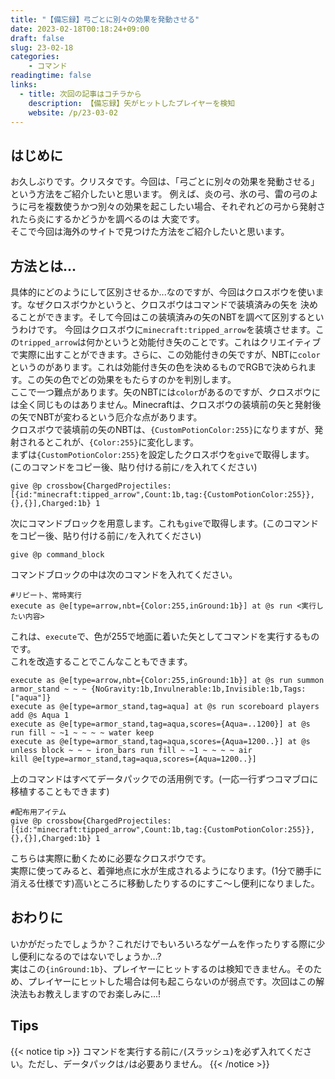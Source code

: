 ```yaml
---
title: "【備忘録】弓ごとに別々の効果を発動させる"
date: 2023-02-18T00:18:24+09:00
draft: false
slug: 23-02-18
categories:
    - コマンド
readingtime: false
links:
  - title: 次回の記事はコチラから
    description: 【備忘録】矢がヒットしたプレイヤーを検知
    website: /p/23-03-02
---
```


## はじめに
お久しぶりです。クリスタです。今回は、「弓ごとに別々の効果を発動させる」という方法をご紹介したいと思います。
例えば、炎の弓、氷の弓、雷の弓のように弓を複数使うかつ別々の効果を起こしたい場合、それぞれどの弓から発射されたら炎にするかどうかを調べるのは
大変です。  
そこで今回は海外のサイトで見つけた方法をご紹介したいと思います。

## 方法とは...
具体的にどのようにして区別させるか...なのですが、今回はクロスボウを使います。なぜクロスボウかというと、クロスボウはコマンドで装填済みの矢を
決めることができます。そして今回はこの装填済みの矢のNBTを調べて区別するというわけです。
今回はクロスボウに`minecraft:tripped_arrow`を装填させます。この`tripped_arrow`は何かというと効能付き矢のことです。これはクリエイティブで実際に出すことができます。さらに、この効能付きの矢ですが、NBTに`color`というのがあります。これは効能付き矢の色を決めるものでRGBで決められます。この矢の色でどの効果をもたらすのかを判別します。  
ここで一つ難点があります。矢のNBTには`color`があるのですが、クロスボウには全く同じものはありません。Minecraftは、クロスボウの装填前の矢と発射後の矢でNBTが変わるという厄介な点があります。  
クロスボウで装填前の矢のNBTは、`{CustomPotionColor:255}`になりますが、発射されるとこれが、`{Color:255}`に変化します。  
まずは`{CustomPotionColor:255}`を設定したクロスボウを`give`で取得します。(このコマンドをコピー後、貼り付ける前に`/`を入れてください)
```mcfunction
give @p crossbow{ChargedProjectiles:[{id:"minecraft:tipped_arrow",Count:1b,tag:{CustomPotionColor:255}},{},{}],Charged:1b} 1
```
次にコマンドブロックを用意します。これも`give`で取得します。(このコマンドをコピー後、貼り付ける前に`/`を入れてください)
```mcfunction
give @p command_block
```
コマンドブロックの中は次のコマンドを入れてください。
```mcfunction
#リピート、常時実行
execute as @e[type=arrow,nbt={Color:255,inGround:1b}] at @s run <実行したい内容>
```
これは、`execute`で、色が255で地面に着いた矢としてコマンドを実行するものです。  
これを改造することでこんなこともできます。
```mcfunction
execute as @e[type=arrow,nbt={Color:255,inGround:1b}] at @s run summon armor_stand ~ ~ ~ {NoGravity:1b,Invulnerable:1b,Invisible:1b,Tags:["aqua"]}
execute as @e[type=armor_stand,tag=aqua] at @s run scoreboard players add @s Aqua 1
execute as @e[type=armor_stand,tag=aqua,scores={Aqua=..1200}] at @s run fill ~ ~1 ~ ~ ~ ~ water keep
execute as @e[type=armor_stand,tag=aqua,scores={Aqua=1200..}] at @s unless block ~ ~ ~ iron_bars run fill ~ ~1 ~ ~ ~ ~ air
kill @e[type=armor_stand,tag=aqua,scores={Aqua=1200..}]
```
上のコマンドはすべてデータパックでの活用例です。(一応一行ずつコマブロに移植することもできます)
```mcfunction
#配布用アイテム
give @p crossbow{ChargedProjectiles:[{id:"minecraft:tipped_arrow",Count:1b,tag:{CustomPotionColor:255}},{},{}],Charged:1b} 1
```
こちらは実際に動くために必要なクロスボウです。  
実際に使ってみると、着弾地点に水が生成されるようになります。(1分で勝手に消える仕様です)高いところに移動したりするのにすこ～し便利になりました。

## おわりに
いかがだったでしょうか？これだけでもいろいろなゲームを作ったりする際に少し便利になるのではないでしょうか...?  
実はこの`{inGround:1b}`、プレイヤーにヒットするのは検知できません。そのため、プレイヤーにヒットした場合は何も起こらないのが弱点です。次回はこの解決法もお教えしますのでお楽しみに...!

## Tips
{{< notice tip >}}
コマンドを実行する前に`/`(スラッシュ)を必ず入れてください。ただし、データパックは`/`は必要ありません。
{{< /notice >}}
